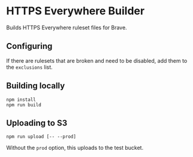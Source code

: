 # HTTPS Everywhere Builder

Builds HTTPS Everywhere ruleset files for Brave.

## Configuring

If there are rulesets that are broken and need to be disabled, add them to the `exclusions` list.

## Building locally

    npm install
    npm run build

## Uploading to S3

`npm run upload [-- --prod]`

Without the `prod` option, this uploads to the test bucket.
